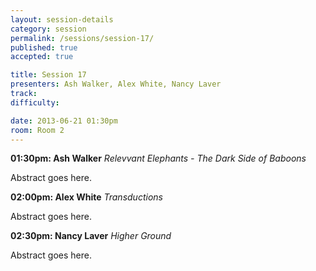 ```yaml
---
layout: session-details
category: session
permalink: /sessions/session-17/
published: true
accepted: true

title: Session 17
presenters: Ash Walker, Alex White, Nancy Laver
track:
difficulty:

date: 2013-06-21 01:30pm
room: Room 2
---
```


**01:30pm: Ash Walker**
_Relevvant Elephants - The Dark Side of Baboons_

Abstract goes here.

**02:00pm: Alex White**
_Transductions_

Abstract goes here.

**02:30pm: Nancy Laver**
_Higher Ground_

Abstract goes here.
